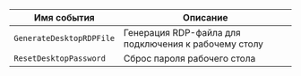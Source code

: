 Имя события | Описание
--- | ---
`GenerateDesktopRDPFile` | Генерация RDP-файла для подключения к рабочему столу
`ResetDesktopPassword` | Сброс пароля рабочего стола
